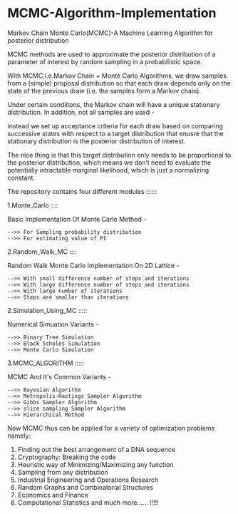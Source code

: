 # MCMC-Algorithm-Implementation

Markov Chain Monte Carlo(MCMC)-A Machine Learning Algorithm for posterior distribution

MCMC methods are used to approximate the posterior distribution of a parameter of interest by random sampling in a probabilistic space.

With MCMC,i.e.Markov Chain + Monte Carlo Algorithms, we draw samples from a (simple) proposal distribution so that each draw depends only on the state of the previous draw (i.e. the samples form a Markov chain).

Under certain condiitons, the Markov chain will have a unique stationary distribution. In addition, not all samples are used -

instead we set up acceptance criteria for each draw based on comparing successive states with respect to a target distribution that enusre that the stationary distribution is the posterior distribution of interest.

The nice thing is that this target distribution only needs to be proportional to the posterior distribution, which means we don’t need to evaluate the potentially intractable marginal likelihood, which is just a normalizing constant.

The repository contains four different modules ::::::

    
1.Monte_Carlo ::::

Basic Implementation Of Monte Carlo Method -

    -->> For Sampling probability distribution
    -->> For estimating value of PI
    

2.Random_Walk_MC ::::

Random Walk Monte Carlo Implementation On 2D Lattice -

    -->> With small difference number of steps and iterations 
    -->> With large difference number of steps and iterations 
    -->> With large number of iterations
    -->> Steps are smaller than iterations
    
2.Simulation_Using_MC :::::

Numerical Simuation Variants - 

    -->> Binary Tree Simulation
    -->> Black Scholes Simulation
    -->> Monte Carlo Simulation 
    

3.MCMC_ALGORITHM :::::

MCMC And It's Common Variants -
    
    -->> Bayesian Algorithm
    -->> Metropolis-Hastings Sampler Algorithm
    -->> Gibbs Sampler Algorithm 
    -->> slice sampling Sampler Algorithm
    -->> Hierarchical Method
    

     
Now MCMC thus can be applied for a variety of optimization problems namely:
1.	Finding out the best arrangement of a DNA sequence
2.	Cryptography: Breaking the code
3.	Heuristic way of Minimizing/Maximizing any function
4.	Sampling from any distribution
5.	Industrial Engineering and Operations Research
6.	Random Graphs and Combinatorial Structures
7.	Economics and Finance
8.	Computational Statistics and much more...... !!!!!


